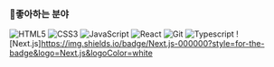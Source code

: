 <h3>📌좋아하는 분야</h3>

![HTML5](https://img.shields.io/badge/HTML5-F05032?style=for-the-badge&logo=HTML5&logoColor=white)
![CSS3](https://img.shields.io/badge/CSS3-007ACC?style=for-the-badge&logo=css3)
![JavaScript](https://img.shields.io/badge/-JavaScript-%23F7DF1C?style=for-the-badge&logo=javaScript&logoColor=000000&labelColor=%23F7DF1C&color=%23FFCE5A)
![React](https://img.shields.io/badge/React-222222?style=for-the-badge&logo=React)
![Git](https://img.shields.io/badge/-Git-F05032?style=for-the-badge&logo=git&logoColor=ffffff)
![Typescript](https://img.shields.io/badge/-Typescript-007acc?style=for-the-badge&logo=typescript&logoColor=ffffff)
![Next.js]https://img.shields.io/badge/Next.js-000000?style=for-the-badge&logo=Next.js&logoColor=white
